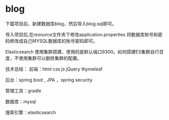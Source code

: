 # blog

下载项目后，新建数据库blog，然后导入blog.sql即可。

导入项目后,在resource文件夹下修改application.properties 将数据库账号和密码修改成自己MYSQL数据库的账号密码即可。

Elasticsearch 使用集群搭建，使用的是默认端口9300。如何搭建ES集群自行百度，不使用集群可以删除集群的配置。

技术总结：
前端：html css js jQuery thymeleaf

后台：spring boot , JPA ，spring security

管理工具：gradle

数据库：mysql

搜索引擎：elasticsearch
